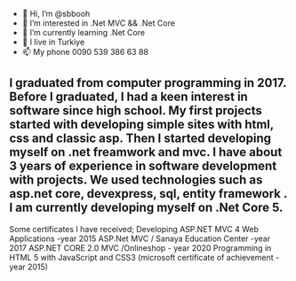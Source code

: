 - 👋 Hi, I’m @sbbooh
- 👀 I’m interested in .Net MVC && .Net Core 
- 🌱 I’m currently learning .Net Core
- 💞️ I live in Turkiye
- 📫 My phone 0090 539 386 63 88

I graduated from computer programming in 2017.
Before I graduated, I had a keen interest in software since high school.
My first projects started with developing simple sites with html, css and classic asp.
Then I started developing myself on .net freamwork and mvc.
I have about 3 years of experience in software development with projects.
We used technologies such as asp.net core, devexpress, sql, entity framework .
I am currently developing myself on .Net Core 5.
---------------
Some certificates I have received;
Developing ASP.NET MVC 4 Web Applications -year 2015
ASP.Net MVC / Sanaya Education Center -year 2017
ASP.NET CORE 2.0 MVC /Onlineshop - year 2020
Programming in HTML 5 with JavaScript and CSS3 (microsoft certificate of achievement - year 2015)

<!---
sbbooh/sbbooh is a ✨ special ✨ repository because its `README.md` (this file) appears on your GitHub profile.
You can click the Preview link to take a look at your changes.
--->
